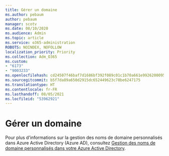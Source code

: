 ```yaml
---
title: Gérer un domaine
ms.author: pebaum
author: pebaum
manager: scotv
ms.date: 08/10/2020
ms.audience: Admin
ms.topic: article
ms.service: o365-administration
ROBOTS: NOINDEX, NOFOLLOW
localization_priority: Priority
ms.collection: Adm_O365
ms.custom:
- "6173"
- "9003233"
ms.openlocfilehash: cd24507f46baf7d1686bf392f089c01c1b70a661e9926200095cfcbb7cdc9cee
ms.sourcegitcommit: b5f7da89a650d2915dc652449623c78be6247175
ms.translationtype: HT
ms.contentlocale: fr-FR
ms.lasthandoff: 08/05/2021
ms.locfileid: "53962921"
---
```

# <a name="manage-a-domain"></a>Gérer un domaine

Pour plus d’informations sur la gestion des noms de domaine personnalisés dans Azure Active Directory (Azure AD), consultez [Gestion des noms de domaine personnalisés dans votre Azure Active Directory](https://docs.microsoft.com/azure/active-directory/users-groups-roles/domains-manage).